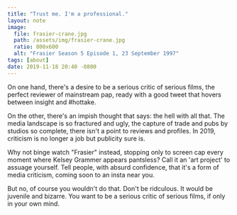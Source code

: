 ```yaml
---
title: "Trust me. I'm a professional."
layout: note
image:
  file: frasier-crane.jpg
  path: /assets/img/frasier-crane.jpg
  ratio: 800x600
  alt: "Frasier Season 5 Episode 1, 23 September 1997"
tags: [about]
date: 2019-11-18 20:40 -0800
---
```


On one hand, there's a desire to be a serious critic of serious films, the perfect reviewer of mainstream pap, ready with a good tweet that hovers between insight and #hottake.

On the other, there's an impish thought that says: the hell with all that. The media landscape is so fractured and ugly, the capture of trade and pubs by studios so complete, there isn't a point to reviews and profiles. In 2019, criticism is no longer a job but publicity sure is.

Why not binge watch "Frasier" instead, stopping only to screen cap every moment where Kelsey Grammer appears pantsless? Call it an 'art project' to assuage yourself. Tell people, with absurd confidence, that it's a form of media criticism, coming soon to an insta near you.

But no, of course you wouldn't do that. Don't be ridculous. It would be juvenile and bizarre. You want to be a serious critic of serious films, if only in your own mind.
